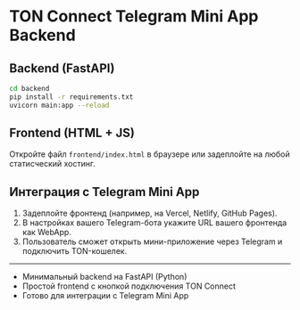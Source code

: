 # TON Connect Telegram Mini App Backend

## Backend (FastAPI)

```bash
cd backend
pip install -r requirements.txt
uvicorn main:app --reload
```

## Frontend (HTML + JS)

Откройте файл `frontend/index.html` в браузере или задеплойте на любой статиcческий хостинг.

## Интеграция с Telegram Mini App

1. Задеплойте фронтенд (например, на Vercel, Netlify, GitHub Pages).
2. В настройках вашего Telegram-бота укажите URL вашего фронтенда как WebApp.
3. Пользователь сможет открыть мини-приложение через Telegram и подключить TON-кошелек.

---

- Минимальный backend на FastAPI (Python)
- Простой frontend с кнопкой подключения TON Connect
- Готово для интеграции с Telegram Mini App 